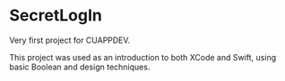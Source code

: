 # SecretLogIn
Very first project for CUAPPDEV.

This project was used as an introduction to both XCode and Swift, using basic Boolean and design techniques.
